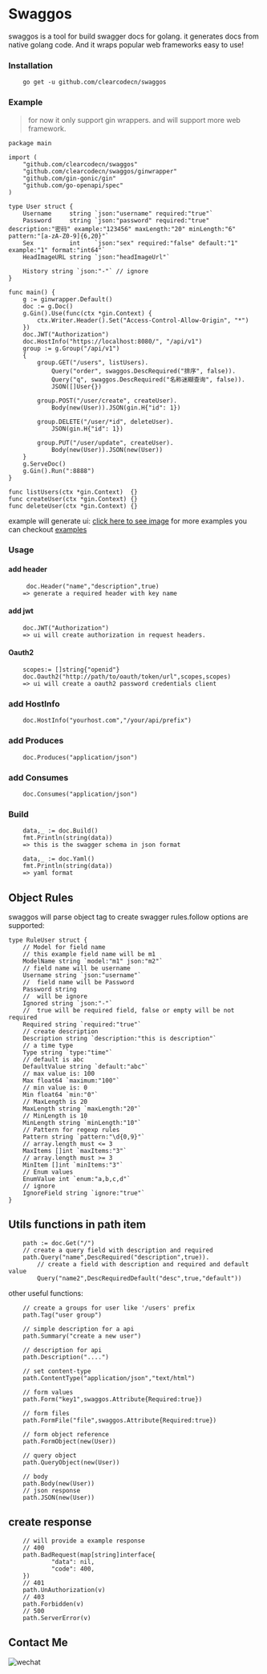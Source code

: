 # Swaggos

swaggos is a tool for build swagger docs for golang. it generates docs from native golang code. And it wraps popular web frameworks easy to use!

### Installation
```
    go get -u github.com/clearcodecn/swaggos
```

### Example
> for now it only support gin wrappers. and will support more web framework. 
```
package main

import (
	"github.com/clearcodecn/swaggos"
	"github.com/clearcodecn/swaggos/ginwrapper"
	"github.com/gin-gonic/gin"
	"github.com/go-openapi/spec"
)

type User struct {
	Username     string `json:"username" required:"true"`
	Password     string `json:"password" required:"true" description:"密码" example:"123456" maxLength:"20" minLength:"6" pattern:"[a-zA-Z0-9]{6,20}"`
	Sex          int    `json:"sex" required:"false" default:"1" example:"1" format:"int64"`
	HeadImageURL string `json:"headImageUrl"`

	History string `json:"-"` // ignore
}

func main() {
	g := ginwrapper.Default()
	doc := g.Doc()
	g.Gin().Use(func(ctx *gin.Context) {
		ctx.Writer.Header().Set("Access-Control-Allow-Origin", "*")
	})
	doc.JWT("Authorization")
	doc.HostInfo("https://localhost:8080/", "/api/v1")
	group := g.Group("/api/v1")
	{
		group.GET("/users", listUsers).
			Query("order", swaggos.DescRequired("排序", false)).
			Query("q", swaggos.DescRequired("名称迷糊查询", false)).
			JSON([]User{})

		group.POST("/user/create", createUser).
			Body(new(User)).JSON(gin.H{"id": 1})

		group.DELETE("/user/*id", deleteUser).
			JSON(gin.H{"id": 1})

		group.PUT("/user/update", createUser).
			Body(new(User)).JSON(new(User))
	}
	g.ServeDoc()
	g.Gin().Run(":8888")
}

func listUsers(ctx *gin.Context)  {}
func createUser(ctx *gin.Context) {}
func deleteUser(ctx *gin.Context) {}

```
example will generate ui: [click here to see image](./images/ui.png)
for more examples you can checkout [examples](./examples/Readme.md)

### Usage

#### add header
```
     doc.Header("name","description",true)
    => generate a required header with key name
```

#### add jwt 
```
    doc.JWT("Authorization")
    => ui will create authorization in request headers.  
```

#### Oauth2
```
    scopes:= []string{"openid"}
    doc.Oauth2("http://path/to/oauth/token/url",scopes,scopes)
    => ui will create a oauth2 password credentials client
```

### add HostInfo
```
    doc.HostInfo("yourhost.com","/your/api/prefix")
```

### add Produces
```
    doc.Produces("application/json")
```

### add Consumes
```
    doc.Consumes("application/json")
```

### Build
```
    data,_ := doc.Build()
    fmt.Println(string(data))
    => this is the swagger schema in json format

    data,_ := doc.Yaml()
    fmt.Println(string(data))
    => yaml format
```

## Object Rules
 swaggos will parse object tag to create swagger rules.follow options are supported:

```
type RuleUser struct {
	// Model for field name
	// this example field name will be m1
	ModelName string `model:"m1" json:"m2"`
	// field name will be username
	Username string `json:"username"`
	//  field name will be Password
	Password string
	//  will be ignore
	Ignored string `json:"-"`
	//  true will be required field, false or empty will be not required
	Required string `required:"true"`
	// create description
	Description string `description:"this is description"`
	// a time type
	Type string `type:"time"`
	// default is abc
	DefaultValue string `default:"abc"`
	// max value is: 100
	Max float64 `maximum:"100"`
	// min value is: 0
	Min float64 `min:"0"`
	// MaxLength is 20
	MaxLength string `maxLength:"20"`
	// MinLength is 10
	MinLength string `minLength:"10"`
	// Pattern for regexp rules
	Pattern string `pattern:"\d{0,9}"`
	// array.length must <= 3
	MaxItems []int `maxItems:"3"`
	// array.length must >= 3
	MinItem []int `minItems:"3"`
	// Enum values
	EnumValue int `enum:"a,b,c,d"`
	// ignore
	IgnoreField string `ignore:"true"`
}
```
 
 
## Utils functions in path item
```
    path := doc.Get("/")
    // create a query field with description and required
    path.Query("name",DescRequired("description",true)).
        // create a field with description and required and default value
        Query("name2",DescRequiredDefault("desc",true,"default"))
```

other useful functions:

``` 
    // create a groups for user like '/users' prefix
    path.Tag("user group")
    
    // simple description for a api
    path.Summary("create a new user")

    // description for api
    path.Description("....")
       
    // set content-type
    path.ContentType("application/json","text/html")
   
    // form values 
    path.Form("key1",swaggos.Attribute{Required:true})

    // form files
    path.FormFile("file",swaggos.Attribute{Required:true})
    
    // form object reference
    path.FormObject(new(User))

    // query object
    path.QueryObject(new(User))
    
    // body
    path.Body(new(User))
    // json response
    path.JSON(new(User))
```

## create response
```
    // will provide a example response
    // 400 
    path.BadRequest(map[string]interface{
            "data": nil,
            "code": 400,
    })
    // 401
    path.UnAuthorization(v)
    // 403
    path.Forbidden(v)
    // 500 
    path.ServerError(v)
```

## Contact Me
![wechat](./images/wechat.png) 